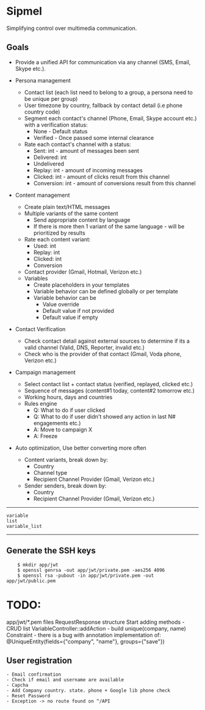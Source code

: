 # Sipmel #
Simplifying control over multimedia communication.

## Goals ##
- Provide a unified API for communication via any channel (SMS, Email, Skype etc.).
- Persona management
	- Contact list (each list need to belong to a group, a persona need to be unique per group)
	- User timezone by country, fallback by contact detail (i.e phone country code)
	- Segment each contact's channel (Phone, Email, Skype account etc.) with a verification status:
		- None - Default status
		- Verified - Once passed some internal clearance
	- Rate each contact's channel with a status:
		- Sent: int - amount of messages been sent
		- Delivered: int
		- Undelivered
		- Replay: int - amount of incoming messages
		- Clicked: int - amount of clicks result from this channel
		- Conversion: int - amount of conversions result from this channel
- Content management
	- Create plain text/HTML messages
	- Multiple variants of the same content
		- Send appropriate content by language
	 	- If there is more then 1 variant of the same language - will be prioritized by results
	- Rate each content variant:
		- Used: int
		- Replay: int
		- Clicked: int
		- Conversion
	- Contact provider (Gmail, Hotmail, Verizon etc.)
	- Variables
		- Create placeholders in your templates
		- Variable behavior can be defined globally or per template
		- Variable behavior can be
			- Value override
			- Default value if not provided
			- Default value if empty
			 
- Contact Verification
	- Check contact detail against external sources to determine if its a valid channel (Valid, DNS, Reporter, invalid etc.)
	- Check who is the provider of that contact (Gmail, Voda phone, Verizon etc.)
- Campaign management
	- Select contact list + contact status (verified, replayed, clicked etc.)
	- Sequence of messages (content#1 today, content#2 tomorrow etc.)
	- Working hours, days and countries
	- Rules engine
		- Q: What to do if user clicked
		- Q: What to do if user didn't showed any action in last N# engagements etc.)
		- A: Move to campaign X
		- A: Freeze
- Auto optimization, Use better converting more often
	- Content variants, break down by:
		- Country
		- Channel type
		- Recipient Channel Provider (Gmail, Verizon etc.)
	- Sender senders, break down by:
		- Country
		- Recipient Channel Provider (Gmail, Verizon etc.)

---
	variable
	list
	variable_list
	
---

## Generate the SSH keys

```
	$ mkdir app/jwt
	$ openssl genrsa -out app/jwt/private.pem -aes256 4096
	$ openssl rsa -pubout -in app/jwt/private.pem -out app/jwt/public.pem
```


# TODO:
app/jwt/*.pem files
RequestResponse structure
Start adding methods
	- CRUD list
VariableController::addAction - build unique(company, name) Constraint - there is a bug with annotation implementation of: @UniqueEntity(fields={"company", "name"}, groups={"save"})

## User registration
	- Email confirmation
	- Check if email and username are available
	- Capcha
	- Add Company country. state. phone + Google lib phone check
	- Reset Password
	- Exception -> no route found on ^/API